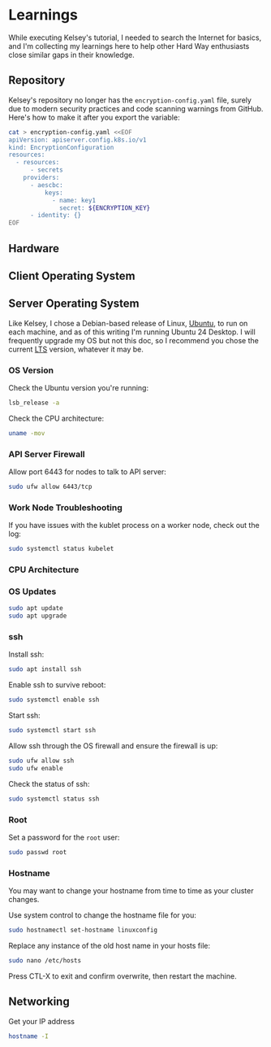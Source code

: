 # Learnings

While executing Kelsey's tutorial, I needed to search the Internet for basics, and I'm collecting my learnings here to help other Hard Way enthusiasts close similar gaps in their knowledge.

## Repository

Kelsey's repository no longer has the `encryption-config.yaml` file, surely due to modern security practices and code scanning warnings from GitHub. Here's how to make it after you export the variable:
```bash
cat > encryption-config.yaml <<EOF
apiVersion: apiserver.config.k8s.io/v1
kind: EncryptionConfiguration
resources:
  - resources:
      - secrets
    providers:
      - aescbc:
          keys:
            - name: key1
              secret: ${ENCRYPTION_KEY}
      - identity: {}
EOF
```

## Hardware

## Client Operating System

## Server Operating System

Like Kelsey, I chose a Debian-based release of Linux, [Ubuntu](https://ubuntu.com/download/desktop), to run on each machine, and as of this writing I'm running Ubuntu 24 Desktop. I will frequently upgrade my OS but not this doc, so I recommend you chose the current [LTS](https://ubuntu.com/about/release-cycle) version, whatever it may be.

### OS Version

Check the Ubuntu version you're running:
```bash
lsb_release -a
```

Check the CPU architecture:
```bash
uname -mov
```

### API Server Firewall

Allow port 6443 for nodes to talk to API server:
```bash
sudo ufw allow 6443/tcp
```

### Work Node Troubleshooting

If you have issues with the kublet process on a worker node, check out the log:
```bash
sudo systemctl status kubelet
```

### CPU Architecture


### OS Updates
```bash
sudo apt update
sudo apt upgrade
```

### ssh

Install ssh:
```bash
sudo apt install ssh
```

Enable ssh to survive reboot:
```bash
sudo systemctl enable ssh
```

Start ssh:
```bash
sudo systemctl start ssh
```

Allow ssh through the OS firewall and ensure the firewall is up:
```bash
sudo ufw allow ssh
sudo ufw enable
```

Check the status of ssh:
```bash
sudo systemctl status ssh
```

### Root

Set a password for the `root` user:
```bash
sudo passwd root
```

### Hostname

You may want to change your hostname from time to time as your cluster changes.

Use system control to change the hostname file for you:
```bash
sudo hostnamectl set-hostname linuxconfig
```

Replace any instance of the old host name in your hosts file:
```bash
sudo nano /etc/hosts
```
Press CTL-X to exit and confirm overwrite, then restart the machine.

## Networking

Get your IP address
```bash
hostname -I
```